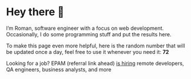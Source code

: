 # Hey there 👋

I’m Roman, software engineer with a focus on web development. Occasionally, I do
some programming stuff and put the results here.

To make this page even more helpful, here is the random number that will be
updated once a day, feel free to use it whenever you need it: **72**

Looking for a job? EPAM (referral link ahead) [is hiring](https://epa.ms/RomanGusev) remote developers,
QA engineers, business analysts, and more
